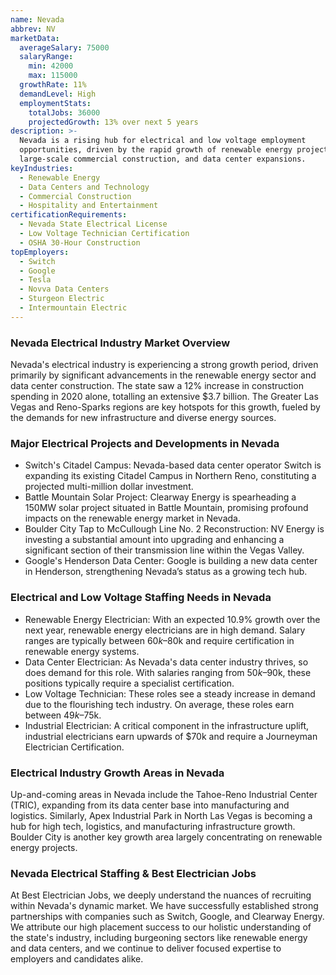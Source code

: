 ```yaml
---
name: Nevada
abbrev: NV
marketData:
  averageSalary: 75000
  salaryRange:
    min: 42000
    max: 115000
  growthRate: 11%
  demandLevel: High
  employmentStats:
    totalJobs: 36000
    projectedGrowth: 13% over next 5 years
description: >-
  Nevada is a rising hub for electrical and low voltage employment
  opportunities, driven by the rapid growth of renewable energy projects,
  large-scale commercial construction, and data center expansions.
keyIndustries:
  - Renewable Energy
  - Data Centers and Technology
  - Commercial Construction
  - Hospitality and Entertainment
certificationRequirements:
  - Nevada State Electrical License
  - Low Voltage Technician Certification
  - OSHA 30-Hour Construction
topEmployers:
  - Switch
  - Google
  - Tesla
  - Novva Data Centers
  - Sturgeon Electric
  - Intermountain Electric
---
```

### Nevada Electrical Industry Market Overview
Nevada's electrical industry is experiencing a strong growth period, driven primarily by significant advancements in the renewable energy sector and data center construction. The state saw a 12% increase in construction spending in 2020 alone, totalling an extensive $3.7 billion. The Greater Las Vegas and Reno-Sparks regions are key hotspots for this growth, fueled by the demands for new infrastructure and diverse energy sources.

### Major Electrical Projects and Developments in Nevada
- Switch's Citadel Campus: Nevada-based data center operator Switch is expanding its existing Citadel Campus in Northern Reno, constituting a projected multi-million dollar investment.
- Battle Mountain Solar Project: Clearway Energy is spearheading a 150MW solar project situated in Battle Mountain, promising profound impacts on the renewable energy market in Nevada.
- Boulder City Tap to McCullough Line No. 2 Reconstruction: NV Energy is investing a substantial amount into upgrading and enhancing a significant section of their transmission line within the Vegas Valley.
- Google's Henderson Data Center: Google is building a new data center in Henderson, strengthening Nevada’s status as a growing tech hub.

### Electrical and Low Voltage Staffing Needs in Nevada
- Renewable Energy Electrician: With an expected 10.9% growth over the next year, renewable energy electricians are in high demand. Salary ranges are typically between $60k–$80k and require certification in renewable energy systems.
- Data Center Electrician: As Nevada's data center industry thrives, so does demand for this role. With salaries ranging from $50k–$90k, these positions typically require a specialist certification.
- Low Voltage Technician: These roles see a steady increase in demand due to the flourishing tech industry. On average, these roles earn between $49k–$75k.
- Industrial Electrician: A critical component in the infrastructure uplift, industrial electricians earn upwards of $70k and require a Journeyman Electrician Certification.

### Electrical Industry Growth Areas in Nevada
Up-and-coming areas in Nevada include the Tahoe-Reno Industrial Center (TRIC), expanding from its data center base into manufacturing and logistics. Similarly, Apex Industrial Park in North Las Vegas is becoming a hub for high tech, logistics, and manufacturing infrastructure growth. Boulder City is another key growth area largely concentrating on renewable energy projects.

### Nevada Electrical Staffing & Best Electrician Jobs
At Best Electrician Jobs, we deeply understand the nuances of recruiting within Nevada's dynamic market. We have successfully established strong partnerships with companies such as Switch, Google, and Clearway Energy. We attribute our high placement success to our holistic understanding of the state's industry, including burgeoning sectors like renewable energy and data centers, and we continue to deliver focused expertise to employers and candidates alike.
